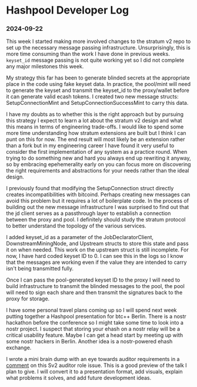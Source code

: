 # Hashpool Developer Log
### 2024-09-22

This week I started making more involved changes to the stratum v2 repo to set up the necessary message passing infrastructure. Unsurprisingly, this is more time consuming than the work I have done in previous weeks. `keyset_id` message passing is not quite working yet so I did not complete any major milestones this week.

My strategy this far has been to generate blinded secrets at the appropriate place in the code using fake keyset data. In practice, the pool/mint will need to generate the keyset and transmit the keyset_id to the proxy/wallet before it can generate valid ecash tokens. I created two new message structs: SetupConnectionMint and SetupConnectionSuccessMint to carry this data.

I have my doubts as to whether this is the right approach but by pursuing this strategy I expect to learn a lot about the stratum v2 design and what this means in terms of engineering trade-offs. I would like to spend some more time understanding how stratum extensions are built but I think I can punt on this for now. The end result will most likely be an extension rather than a fork but in my engineering career I have found it very useful to consider the first implementation of any system as a practice round. When trying to do something new and hard you always end up rewriting it anyway, so by embracing epehemerality early on you can focus more on discovering the right requirements and abstractions for your needs rather than the ideal design.

I previously found that modifying the SetupConnection struct directly creates incompatibilities with bitcoind. Perhaps creating new messages can avoid this problem but it requires a lot of boilerplate code. In the process of building out the new message infrastructure I was surprised to find out that the jd client serves as a passthrough layer to establish a connection between the proxy and pool. I definitely should study the stratum protocol to better understand the topology of the various services.

I added keyset_id as a parameter of the JobDeclaratorClient, DownstreamMiningNode, and Upstream structs to store this state and pass it on when needed. This work on the upstream struct is still incomplete. For now, I have hard coded keyset ID to 0. I can see this in the logs so I know that the messages are working even if the value they are intended to carry isn't being transmitted fully.

Once I can pass the pool-generated keyset ID to the proxy I will need to build infrastructure to transmit the blinded messages to the pool, the pool will need to sign each share and then transmit the signatures back to the proxy for storage.

I have some personal travel plans coming up so I will spend next week putting together a Hashpool presentation for btc++ Berlin. There is a nostr hackathon before the conference so I might take some time to look into a nostr project. I suspect that storing your ehash on a nostr relay will be a critical usability feature. Maybe I can get a head start by meeting up with some nostr hackers in Berlin. Another idea is a nostr-powered ehash exchange.

I wrote a mini brain dump with an eye towards auditor requirements in a [comment](https://github.com/stratum-mining/stratum/discussions/1052) on this Sv2 auditor role issue. This is a good preview of the talk I plan to give. I will convert it to a presentation format, add visuals, explain what problems it solves, and add future development ideas.
